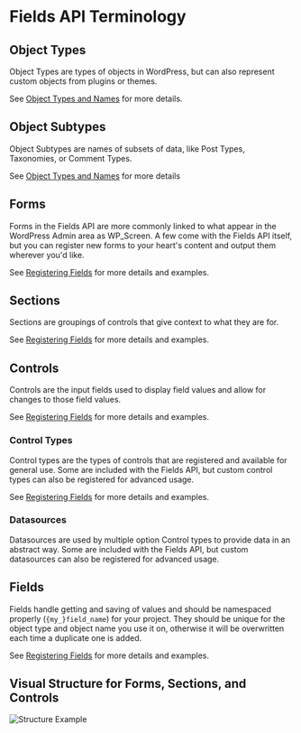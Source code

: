 # Fields API Terminology

## Object Types

Object Types are types of objects in WordPress, but can also represent custom objects from plugins or themes.

See [Object Types and Names](https://github.com/sc0ttkclark/wordpress-fields-api/blob/master/docs/object-types-and-names.md) for more details.

## Object Subtypes

Object Subtypes are names of subsets of data, like Post Types, Taxonomies, or Comment Types. 

See [Object Types and Names](https://github.com/sc0ttkclark/wordpress-fields-api/blob/master/docs/object-types-and-names.md) for more details

## Forms

Forms in the Fields API are more commonly linked to what appear in the WordPress Admin area as WP_Screen. A few come with the Fields API itself, but you can register new forms to your heart's content and output them wherever you'd like.

See [Registering Fields](https://github.com/sc0ttkclark/wordpress-fields-api/blob/master/docs/registering-fields.md) for more details and examples.
 
## Sections

Sections are groupings of controls that give context to what they are for.

See [Registering Fields](https://github.com/sc0ttkclark/wordpress-fields-api/blob/master/docs/registering-fields.md) for more details and examples.

## Controls

Controls are the input fields used to display field values and allow for changes to those field values.

See [Registering Fields](https://github.com/sc0ttkclark/wordpress-fields-api/blob/master/docs/registering-fields.md) for more details and examples.

### Control Types

Control types are the types of controls that are registered and available for general use. Some are included with the Fields API, but custom control types can also be registered for advanced usage.

See [Registering Fields](https://github.com/sc0ttkclark/wordpress-fields-api/blob/master/docs/registering-fields.md) for more details and examples.

### Datasources

Datasources are used by multiple option Control types to provide data in an abstract way. Some are included with the Fields API, but custom datasources can also be registered for advanced usage.

## Fields

Fields handle getting and saving of values and should be namespaced properly (`{my_}field_name`) for your project. They should be unique for the object type and object name you use it on, otherwise it will be overwritten each time a duplicate one is added.

See [Registering Fields](https://github.com/sc0ttkclark/wordpress-fields-api/blob/master/docs/registering-fields.md) for more details and examples.

## Visual Structure for Forms, Sections, and Controls

![Structure Example](https://raw.githubusercontent.com/sc0ttkclark/wordpress-fields-api/master/docs/terminology.png)
